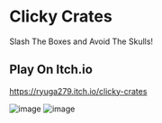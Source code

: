 # Clicky Crates
 Slash The Boxes and Avoid The Skulls!
 
 ## Play On Itch.io
 https://ryuga279.itch.io/clicky-crates
 
![image](https://user-images.githubusercontent.com/6499824/220808598-8db50fc2-81f2-41e9-9cd3-98c73673876b.png)
![image](https://user-images.githubusercontent.com/6499824/220808761-6eca97f4-6e82-4b33-b831-6a97f2e2aa2f.png)
